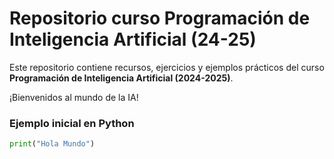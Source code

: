 # Repositorio curso Programación de Inteligencia Artificial (24-25)

Este repositorio contiene recursos, ejercicios y ejemplos prácticos del curso **Programación de Inteligencia Artificial (2024-2025)**.

¡Bienvenidos al mundo de la IA!

### Ejemplo inicial en Python

```python
print("Hola Mundo")

